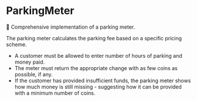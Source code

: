 # ParkingMeter
🚗 Comprehensive implementation of a parking meter.  

The parking meter calculates the parking fee based on a specific pricing scheme. 

* A customer must be allowed to enter number of hours of parking and money paid. 
* The meter must return the appropriate change with as few coins as possible, if any. 
* If the customer has provided insufficient funds, the parking meter shows how much money is still missing - suggesting how it can be provided with a minimum number of coins.
